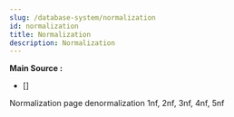 ```yaml
---
slug: /database-system/normalization
id: normalization
title: Normalization
description: Normalization
---
```


**Main Source :**

- [] 

Normalization page
denormalization
1nf, 2nf, 3nf, 4nf, 5nf